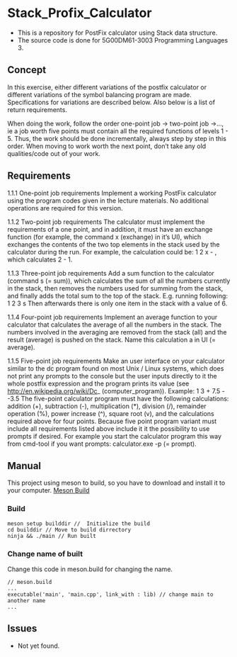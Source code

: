 # Stack_Profix_Calculator
- This is a repository for PostFix calculator using Stack data structure.
- The source code is done for 5G00DM61-3003 Programming Languages 3.

## Concept

In this exercise, either different variations of the postfix calculator or different variations of the symbol balancing program are made. Specifications for variations are described below. Also below is a list of return requirements.
 
When doing the work, follow the order one-point job -> two-point job ->…, ie a job worth five points must contain all the required functions of levels 1 - 5. Thus, the work should be done incrementally, always step by step in this order. When moving to work worth the next point, don’t take any old qualities/code out of your work.
## Requirements

1.1.1 One-point job requirements
Implement a working PostFix calculator using the program codes given in the lecture materials. No additional operations are required for this version.

1.1.2 Two-point job requirements
The calculator must implement the requirements of a one point, and in addition, it must have an exchange function (for example, the command x (exchange) in it’s UI), which exchanges the contents of the two top elements in the stack used by the calculator during the run. For example, the calculation could be:
1 2 x -
, which calculates 2 - 1.

1.1.3 Three-point job requirements
Add a sum function to the calculator (command s (= sum)), which calculates the sum of all the numbers currently in the stack, then removes the numbers used for summing from the stack, and finally adds the total sum to the top of the stack.
E.g. running following:
1 2 3 s
Then afterwards there is only one item in the stack with a value of 6.

1.1.4 Four-point job requirements
Implement an average function to your calculator that calculates the average of all the numbers in the stack. The numbers involved in the averaging are removed from the stack (all) and the result (average) is pushed on the stack. Name this calculation a in UI (= average).

1.1.5 Five-point job requirements
Make an user interface on your calculator similar to the dc program found on most Unix / Linux systems, which does not print any prompts to the console but the user inputs directly to it the whole postfix expression and the program prints its value (see http://en.wikipedia.org/wiki/Dc_ (computer_program)). Example:
1 3 + 7.5 -
-3.5
The five-point calculator program must have the following calculations: addition (+), subtraction (-), multiplication (*), division (/), remainder operation (%), power increase (^), square root (v), and the calculations required above for four points.
Because five point program variant must include all requirements listed above include it it the possibility to use prompts if desired. For example you start the calculator program this way from cmd-tool if you want prompts: calculator.exe -p
(= prompt).

## Manual
This project using meson to build, so you have to download and install it to your computer.
[Meson Build](https://mesonbuild.com/)

### Build
``` cli
meson setup builddir //  Initialize the build
cd builddir // Move to build dirrectory
ninja && ./main // Run built
```

### Change name of built
Change this code in meson.build for changing the name.
```
// meson.build
...
executable('main', 'main.cpp', link_with : lib) // change main to another name
...
```
## Issues
- Not yet found.
